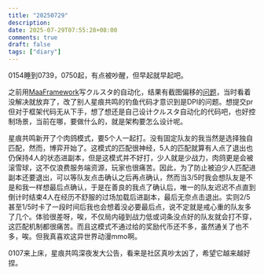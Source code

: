 ```yaml
---
title: "20250729"
description: 
date: 2025-07-29T07:55:28+08:00
comments: true
draft: false
tags: ["diary"]
---
```

0154睡到0739，0750起，有点被吵醒，但早起就早起吧。

之前用[MaaFramework](https://github.com/MaaXYZ/MaaFramework)写クルスタ的自动化，结果有截图偏移的[问题](https://github.com/MaaXYZ/MaaFramework/issues/536)，当时看着没解决就放弃了，改了别人星痕共鸣的钓鱼代码才意识到是DPI的问题。想提交pr但对于框架代码无从下手，想了想还是自己设计クルスタ自动化的代码吧，也好控制场景，当前在哪，要做什么的，就是架构要怎么设计呢。

星痕共鸣新开了个肉鸽模式，要5个人一起打。没有固定队友的我当然是选择独自匹配，然而，博弈开始了。这模式的匹配很神经，5人的匹配就算有人点了退出也仍保持4人的状态进副本，但是这模式并不好打，少人就是少战力，肉鸽更是会被滚雪球，这不仅浪费服务端资源，玩家也很痛苦。因此，为了防止被迫少人匹配进副本还要退出，可以等队友点击确认之后再点确认，然而当3/5时我会想队友是不是和我一样想最后点确认，于是在善良的我点了确认后，唯一的队友迟迟不点直到倒计时结束4人在经历不舒服的过场加载后进副本，最后无奈点击退出。实则2/5甚至1/5时卡了一段时间后我也会想着没必要最后点，说不定就是戒心重的队友多了几个。体验很差呀，唉，不仅局内碰到战力低或词条没点好的队友就会打不穿，这匹配机制都很痛苦。而且这模式不通过给的奖励代币还不多，虽然通关了也不多，唉。但我真喜欢这异世界动漫mmo啊。

0107来上床，星痕共鸣深夜发大公告，看来是社区真吵太凶了，希望它越来越好捏。
